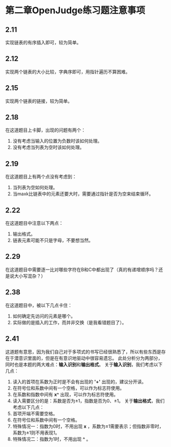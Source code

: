 # 第二章OpenJudge练习题注意事项
## 2.11 
实现链表的有序插入即可，较为简单。

## 2.12
实现两个链表的大小比较，字典序即可，用指针遍历不算困难。

## 2.15
实现两个链表的链接，较为简单。

## 2.18
在这道题目上卡脚，出现的问题有两个：
1. 没有考虑当输入的位置为负数时该如何处理。
2. 没有考虑当列表为空时该如何处理。

## 2.19
在这道题目上有两个点没有考虑到：
1. 当列表为空如何处理。
2. 当maxk比链表中的元素还要大时，需要通过指针是否为空来结束循环。

## 2.22
在这道题目中注意以下两点：
1. 输出格式。
2. 链表元素可能不只是字母，不要想当然。

## 2.29
在这道题目中需要逐一比对哪些字符在B和C中都出现了（真的有递增顺序吗？还是说大小写混杂？）

## 2.38
在这道题目中，被以下几点卡住：
1. 如何确定先访问的元素是哪个。
2. 实际做的是插入的工作，而并非交换（是我看错题目了）。

## 2.41
这道题有意思，因为我们自己对于多项式的书写已经很熟悉了，所以有些东西是存在于潜意识里面的，但是在有意识地驱动中很容易遗忘。
此处分析分为两部分，同时也是本题的两大难点：**输入识别**和**输出格式**。
关于**输入识别**，我们考虑以下几点：
1. 读入的首项在系数为正时是不会有出现的 **'+'** 出现的，建议分开读。
2. 在符号位和系数中间有一个空格，可以作为标志符使用。
3. 在系数和指数中间有 **x^** 出现，可以作为标志符使用。
4. 读入需要区分的是：系数是否为±1，指数是否为0、±1。
关于**输出格式**，我们考虑以下几点：
1. 首项开端不需要空格。
2. 在符号位和系数中间有一个空格。
3. 特殊情况一：指数为0时，不用出现 **x** ，系数为±1需要表示；但指数非零时，系数为±1则不用表现1。
4. 特殊情况二：指数为1时，不用出现 **^** 。
